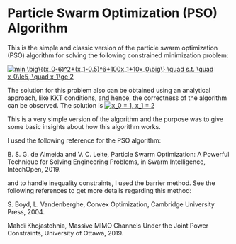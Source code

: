 # Particle Swarm Optimization (PSO) Algorithm
This is the simple and classic version of the particle swarm optimization (PSO) algorithm for solving the following constrained minimization problem:

<a href="https://www.codecogs.com/eqnedit.php?latex=min&space;\big\{(x_0-6)^2&plus;(x_1-0.5)^6&plus;100x_1&plus;10x_0\big\}&space;\quad&space;s.t.&space;\quad&space;x_0\le5,&space;\quad&space;x_1\ge&space;2" target="_blank"><img src="https://latex.codecogs.com/gif.latex?min&space;\big\{(x_0-6)^2&plus;(x_1-0.5)^6&plus;100x_1&plus;10x_0\big\}&space;\quad&space;s.t.&space;\quad&space;x_0\le5,&space;\quad&space;x_1\ge&space;2" title="min \big\{(x_0-6)^2+(x_1-0.5)^6+100x_1+10x_0\big\} \quad s.t. \quad x_0\le5, \quad x_1\ge 2" /></a>

The solution for this problem also can be obtained using an analytical approach, like KKT conditions, and hence, the correctness of the algorithm can be observed. The solution is <a href="https://www.codecogs.com/eqnedit.php?latex=x_0&space;=&space;1,&space;x_1&space;=&space;2" target="_blank"><img src="https://latex.codecogs.com/gif.latex?x_0&space;=&space;1,&space;x_1&space;=&space;2" title="x_0 = 1, x_1 = 2" /></a>

This is a very simple version of the algorithm and the purpose was to give some basic insights about how this algorithm works. 


I used the following reference for the PSO algorithm:

B. S. G. de Almeida and V. C. Leite, Particle Swarm Optimization: A Powerful Technique for Solving Engineering Problems, in Swarm Intelligence, IntechOpen, 2019.


and to handle inequality constraints, I used the barrier method. See the following references to get more details regarding this method:

S. Boyd, L. Vandenberghe, Convex Optimization, Cambridge University Press, 2004.

Mahdi Khojastehnia, Massive MIMO Channels Under the Joint Power Constraints, University of Ottawa, 2019.



